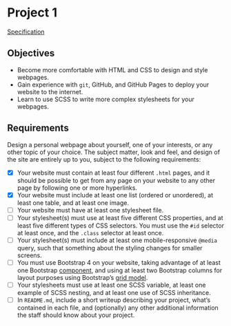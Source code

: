# Project 1
[Specification](https://cs50.github.io/web/projects/0)

## Objectives
- Become more comfortable with HTML and CSS to design and style webpages.
- Gain experience with `git`, GitHub, and GitHub Pages to deploy your website to the internet.
- Learn to use SCSS to write more complex stylesheets for your webpages.

## Requirements
Design a personal webpage about yourself, one of your interests, or any other topic of your choice. The subject matter, look and feel, and design of the site are entirely up to you, subject to the following requirements:

- [x] Your website must contain at least four different `.html` pages, and it should be possible to get from any page on your website to any other page by following one or more hyperlinks.
- [x] Your website must include at least one list (ordered or unordered), at least one table, and at least one image.
- [ ] Your website must have at least one stylesheet file.
- [ ] Your stylesheet(s) must use at least five different CSS properties, and at least five different types of CSS selectors. You must use the `#id` selector at least once, and the `.class` selector at least once.
- [ ] Your stylesheet(s) must include at least one mobile-responsive `@media` query, such that something about the styling changes for smaller screens.
- [ ] You must use Bootstrap 4 on your website, taking advantage of at least one Bootstrap [component](https://getbootstrap.com/docs/3.3/components/), and using at least two Bootstrap columns for layout purposes using Bootstrap’s [grid model](https://getbootstrap.com/docs/4.0/layout/grid/).
- [ ] Your stylesheets must use at least one SCSS variable, at least one example of SCSS nesting, and at least one use of SCSS inheritance.
- [ ] In `README.md`, include a short writeup describing your project, what’s contained in each file, and (optionally) any other additional information the staff should know about your project.
